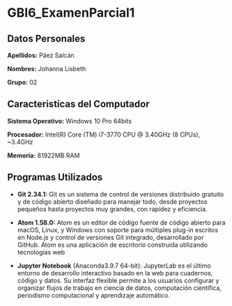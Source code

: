 # GBI6_ExamenParcial1
##  Datos Personales
**Apellidos:** Páez Salcán

**Nombres:** Johanna Lisbeth

**Grupo:** 02

##  Caracteristicas del Computador

**Sistema Operativo:** Windows 10 Pro 64bits  

**Procesador:** Intel(R) Core (TM) i7-3770 CPU @ 3.40GHz (8 CPUs), ~3.4GHz

**Memoria:** 81922MB RAM

## Programas Utilizados

- **Git 2.34.1:** Git es un sistema de control de versiones distribuido gratuito y de código abierto diseñado para manejar todo, desde proyectos pequeños hasta proyectos muy grandes, con rapidez y eficiencia.

- **Atom 1.58.0:** Atom es un editor de código fuente de código abierto para macOS, Linux, y Windows​ con soporte para múltiples plug-in escritos en Node.js y control de versiones Git integrado, desarrollado por GitHub. Atom es una aplicación de escritorio construida utilizando tecnologías web

- **Jupyter Notebook** (Anaconda3.9.7 64-bit): JupyterLab es el último entorno de desarrollo interactivo basado en la web para cuadernos, código y datos. Su interfaz flexible permite a los usuarios configurar y organizar flujos de trabajo en ciencia de datos, computación científica, periodismo computacional y aprendizaje automático.
